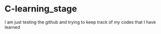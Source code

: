 # C-learning_stage
I am just testing the github and trying to keep track of my codes that I have learned 

